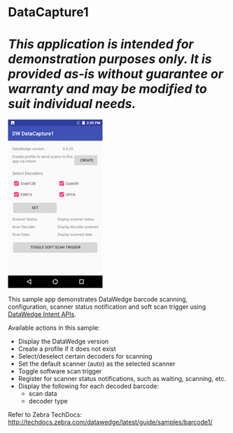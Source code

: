# DataCapture1

*This application is intended for demonstration purposes only. It is provided as-is without guarantee or warranty and may be modified to suit individual needs.*
=========================================================

![Image of DataCapture1 sample](./datacapture1-0.png)

This sample app demonstrates DataWedge barcode scanning, configuration, scanner status notification and soft scan trigger using [DataWedge Intent APIs](http://techdocs.zebra.com/datawedge/latest/guide/api/).

Available actions in this sample:

* Display the DataWedge version
* Create a profile if it does not exist
* Select/deselect certain decoders for scanning
* Set the default scanner (auto) as the selected scanner
* Toggle software scan trigger
* Register for scanner status notifications, such as waiting, scanning, etc.
* Display the following for each decoded barcode: 
   * scan data
   * decoder type

Refer to Zebra TechDocs: http://techdocs.zebra.com/datawedge/latest/guide/samples/barcode1/





